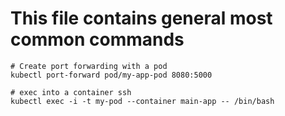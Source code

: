 # This file contains general most common commands 






```
# Create port forwarding with a pod
kubectl port-forward pod/my-app-pod 8080:5000

# exec into a container ssh
kubectl exec -i -t my-pod --container main-app -- /bin/bash
```